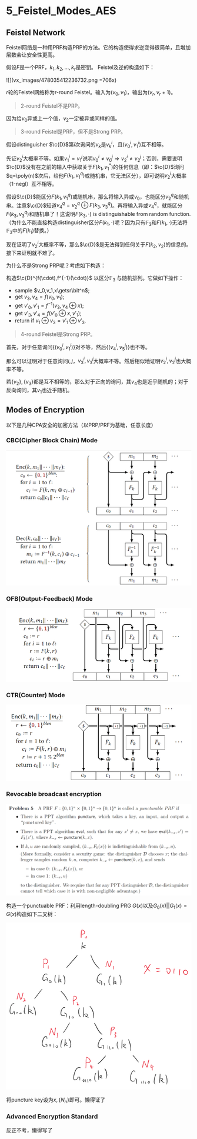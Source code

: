 # 5_Feistel_Modes_AES
$$\newcommand{\c}[1]{\mathcal{#1}}\newcommand{\Gen}{\textsf{Gen}}\newcommand{\Rand}{\textsf{Rand}}\newcommand{\Enc}{\textsf{Enc}}\newcommand{\Dec}{\textsf{Dec}}\newcommand{\Sign}{\textsf{Sign}}\newcommand{\Eval}{\textsf{Eval}}\newcommand{\poly}{\textrm{poly}}\newcommand{\negl}{\textrm{negl}}\newcommand{\bit}{\{0,1\}}\newcommand{\gl}{\textsf{gl}}\newcommand{\hc}{\textsf{hc}}\newcommand{\getsr}{\stackrel{\smash{\$}}\gets}$$
## Feistel Network

Feistel网络是一种用PRF构造PRP的方法。它的构造使得求逆变得很简单，且增加层数会让安全性更高。

假设$F$是一个PRF，$k_1,k_2,\dots,k_r$是密钥。 Feistel及逆的构造如下：

![](vx_images/478035412236732.png =706x)

$r$轮的Feistel网络称为r-round Feistel。输入为$(v_0,v_1)$，输出为$(v_r,v_r+1)$。

> 2-round Feistel不是PRP。

因为给$v_0$异或上一个值，$v_2$一定被异或同样的值。

> 3-round Feistel是PRP，但不是Strong PRP。

假设distinguisher $\c{D}$第$i$次询问的$v_k$是$v_k^i$，且$(v_0^i,v_1^i)$互不相等。

先证$v_2^i$大概率不等。如果$v_1^i=v_1^j$说明$v_0^i\ne v_0^j\Rightarrow v_2^i\ne v_2^j$；否则，需要说明$\c{D}$没有在之前的输入中获取关于$F(k_1,v_1^*)$的任何信息（即：$\c{D}$询问$q=\poly(n)$次后，给他$F(k_1,v_1^q)$或随机串，它无法区分），即可说明$v_2^i$大概率（1-negl）互不相等。

假设$\c{D}$能区分$F(k_1,v_1^q)$或随机串，那么将输入异或$v_0$，也能区分$v_2^q$和随机串。注意$\c{D}$知道$v_4^q=v_2^q\oplus F(k_3,v_3^q)$。再将输入异或$v_4^q$，就能区分$F(k_3,v_3^q)$和随机串了！这说明$F(k_3,\cdot)$ is distinguishable from random function.（为什么不能直接构造distinguisher区分$F(k_1,\cdot)$呢？因为只有$\mathbb{F}_3$和$F(k_1,\cdot)$无法将$\mathbb{F}_3$中的$F(k_1)$替换。）



现在证明了$v_2^i$大概率不等，那么$\c{D}$是无法得到任何关于$F(k_2,v_2)$的信息的。接下来证明就不难了。

为什么不是Strong PRP呢？考虑如下构造：

构造$\c{D}^{f(\cdot),f^{-1}(\cdot)}$ 以区分$\mathbb{F}_3$ 与随机排列。它做如下操作：
-  sample $v_0,v_1,x\getsr\bit^n$;
- get $v_3,v_4=f(v_0,v_1)$;
- get $v'_0,v'_1=f^{-1}(v_3,v_4\oplus x)$;
- get $v'_3,v'_4=f(v'_0\oplus x,v'_1)$;
- return if $v_1\oplus v_3=v'_1\oplus v'_3$.

> 4-round Feistel是Strong PRP。

首先，对于任意询问$\{(v_0^i,v_1^i)\}$对不等，然后$\{(v_4^i,v_5^i)\}$也不等。

那么可以证明对于任意询问$i,j$，$v_3^i,v_3^j$大概率不等。然后相似地证明$v_2^i,v_2^j$也大概率不等。

若$\{v_2\},\{v_3\}$都是互不相等的，那么对于正向的询问，其$v_4$也是近乎随机的；对于反向询问，其$v_1$也近乎随机。


## Modes of Encryption

以下是几种CPA安全的加密方法（以PRP/PRF为基础，任意长度）

### CBC(Cipher Block Chain) Mode

![](vx_images/324065616221049.png)

### OFB(Output-Feedback) Mode

![ ](vx_images/566215616239475.png)

### CTR(Counter) Mode

![](vx_images/251735716227342.png)

### Revocable broadcast encryption

![](vx_images/529015420247508.png)

构造一个punctuable PRF：利用length-doubling PRG $G(x)$以及$G_0(x)||G_1(x)=G(x)$构造如下二叉树：

![](vx_images/490705520240177.png)

将puncture key设为$x,\{N_n\}$即可。懒得证了

### Advanced Encryption Standard

反正不考，懒得写了